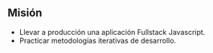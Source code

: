 ## Misión

* Llevar a producción una aplicación Fullstack Javascript.
* Practicar metodologías iterativas de desarrollo.
